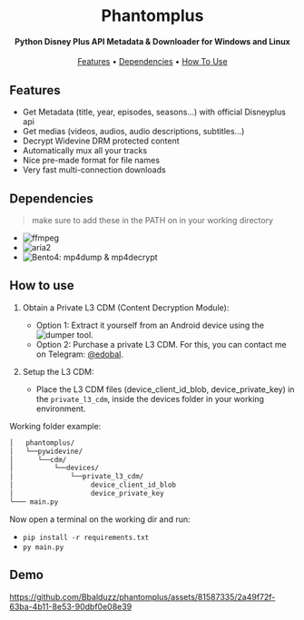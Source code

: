 <h1 align="center">
  Phantomplus
</h1>

<h4 align="center">Python Disney Plus API Metadata & Downloader for Windows and Linux</h4>

<p align="center">
  <a href="#features">Features</a> •
  <a href="#dependencies">Dependencies</a> •
  <a href="#how-to-use">How To Use</a>
</p>

## Features
* Get Metadata (title, year, episodes, seasons...) with official Disneyplus api
* Get medias (videos, audios, audio descriptions, subtitles...)
* Decrypt Widevine DRM protected content
* Automatically mux all your tracks
* Nice pre-made format for file names
* Very fast multi-connection downloads

## Dependencies
> make sure to add these in the PATH on in your working directory
- ![ffmpeg](https://ffmpeg.org/)
- ![aria2](https://github.com/aria2/aria2)
- ![Bento4](https://www.bento4.com): mp4dump & mp4decrypt

## How to use
1. Obtain a Private L3 CDM (Content Decryption Module):
    - Option 1: Extract it yourself from an Android device using the ![dumper](https://github.com/Diazole/dumper) tool.
    - Option 2: Purchase a private L3 CDM. For this, you can contact me on Telegram: [@edobal](https://t.me/edobal).

3. Setup the L3 CDM:
   - Place the L3 CDM files (device_client_id_blob, device_private_key) in the `private_l3_cdm`, inside the devices folder in your working environment.
  
Working folder example:
```bash
│   phantomplus/
│   └──pywidevine/
│      └──cdm/
│          └──devices/
│              └──private_l3_cdm/
│                   device_client_id_blob
│                   device_private_key
└─── main.py
```


Now open a terminal on the working dir and run:
- `pip install -r requirements.txt` 
- `py main.py`

## Demo
https://github.com/Bbalduzz/phantomplus/assets/81587335/2a49f72f-63ba-4b11-8e53-90dbf0e08e39
